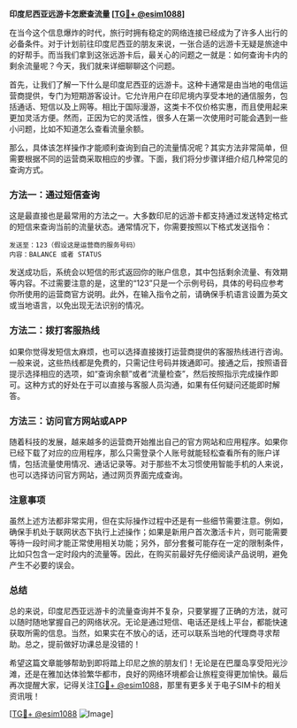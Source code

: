 **印度尼西亚远游卡怎麽查流量 [[TG💪+ @esim1088](https://t.me/s/esim1088)]**

在当今这个信息爆炸的时代，旅行时拥有稳定的网络连接已经成为了许多人出行的必备条件。对于计划前往印度尼西亚的朋友来说，一张合适的远游卡无疑是旅途中的好帮手。而当我们拿到这张远游卡后，最关心的问题之一就是：如何查询卡内的剩余流量呢？今天，我们就来详细聊聊这个问题。

首先，让我们了解一下什么是印度尼西亚的远游卡。这种卡通常是由当地的电信运营商提供，专门为短期游客设计。它允许用户在印尼境内享受本地的通信服务，包括通话、短信以及上网等。相比于国际漫游，这类卡不仅价格实惠，而且使用起来更加灵活方便。然而，正因为它的灵活性，很多人在第一次使用时可能会遇到一些小问题，比如不知道怎么查看流量余额。

那么，具体该怎样操作才能顺利查询到自己的流量情况呢？其实方法非常简单，但需要根据不同的运营商采取相应的步骤。下面，我们将分步骤详细介绍几种常见的查询方式。

### 方法一：通过短信查询

这是最直接也是最常用的方法之一。大多数印尼的远游卡都支持通过发送特定格式的短信来查询当前的流量状态。通常情况下，你需要按照以下格式发送指令：

```
发送至：123（假设这是运营商的服务号码）
内容：BALANCE 或者 STATUS
```

发送成功后，系统会以短信的形式返回你的账户信息，其中包括剩余流量、有效期等内容。不过需要注意的是，这里的“123”只是一个示例号码，具体的号码应参考你所使用的运营商官方说明。此外，在输入指令之前，请确保手机语言设置为英文或当地语言，以免出现无法识别的情况。

### 方法二：拨打客服热线

如果你觉得发短信太麻烦，也可以选择直接拨打运营商提供的客服热线进行咨询。一般来说，这些热线都是免费的，只需记住号码并拨通即可。接通之后，按照语音提示选择相应的选项，如“查询余额”或者“流量检查”，然后按照指示完成操作即可。这种方式的好处在于可以直接与客服人员沟通，如果有任何疑问还能即时解答。

### 方法三：访问官方网站或APP

随着科技的发展，越来越多的运营商开始推出自己的官方网站和应用程序。如果你已经下载了对应的应用程序，那么只需登录个人账号就能轻松查看所有的账户详情，包括流量使用情况、通话记录等。对于那些不太习惯使用智能手机的人来说，也可以选择访问官方网站，通过网页界面完成查询。

### 注意事项

虽然上述方法都非常实用，但在实际操作过程中还是有一些细节需要注意。例如，确保手机处于联网状态下执行上述操作；如果是新用户首次激活卡片，则可能需要等待一段时间才能正常使用相关功能；另外，部分套餐可能存在一定的限制条件，比如只包含一定时段内的流量等。因此，在购买前最好先仔细阅读产品说明，避免产生不必要的误会。

### 总结

总的来说，印度尼西亚远游卡的流量查询并不复杂，只要掌握了正确的方法，就可以随时随地掌握自己的网络状况。无论是通过短信、电话还是线上平台，都能快速获取所需的信息。当然，如果实在不放心的话，还可以联系当地的代理商寻求帮助。总之，提前做好功课总是没错的！

希望这篇文章能够帮助到即将踏上印尼之旅的朋友们！无论是在巴厘岛享受阳光沙滩，还是在雅加达体验繁华都市，良好的网络环境都会让旅程变得更加愉快。最后再次提醒大家，记得关注[TG💪+ @esim1088](https://t.me/s/esim1088)，那里有更多关于电子SIM卡的相关资讯哦！

[[TG💪+ @esim1088](https://t.me/s/esim1088) ![Image](https://i.postimg.cc/4NQfJmqS/Snipaste-2025-05-13-00-14-12.png)]